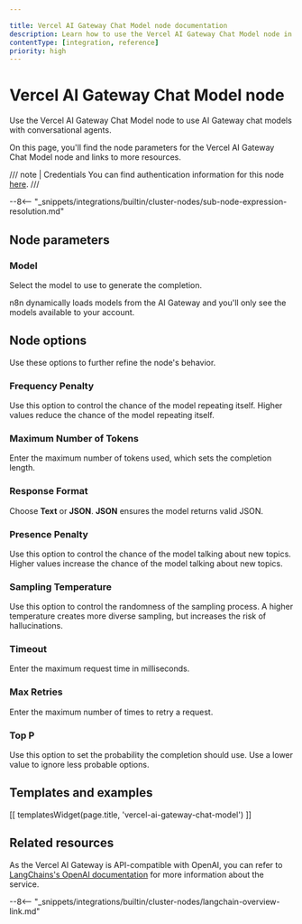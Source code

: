 ```yaml
---

title: Vercel AI Gateway Chat Model node documentation
description: Learn how to use the Vercel AI Gateway Chat Model node in n8n. Follow technical documentation to integrate Vercel AI Gateway Chat Model node into your workflows.
contentType: [integration, reference]
priority: high
---
```


# Vercel AI Gateway Chat Model node

Use the Vercel AI Gateway Chat Model node to use AI Gateway chat models with conversational agents.

On this page, you'll find the node parameters for the Vercel AI Gateway Chat Model node and links to more resources.

/// note | Credentials
You can find authentication information for this node [here](/integrations/builtin/credentials/vercel.md).
///

--8<-- "_snippets/integrations/builtin/cluster-nodes/sub-node-expression-resolution.md"

## Node parameters

### Model

Select the model to use to generate the completion.

n8n dynamically loads models from the AI Gateway and you'll only see the models available to your account.

## Node options

Use these options to further refine the node's behavior.

### Frequency Penalty

Use this option to control the chance of the model repeating itself. Higher values reduce the chance of the model repeating itself.

### Maximum Number of Tokens

Enter the maximum number of tokens used, which sets the completion length.

### Response Format

Choose **Text** or **JSON**. **JSON** ensures the model returns valid JSON.

### Presence Penalty

Use this option to control the chance of the model talking about new topics. Higher values increase the chance of the model talking about new topics.

### Sampling Temperature

Use this option to control the randomness of the sampling process. A higher temperature creates more diverse sampling, but increases the risk of hallucinations.

### Timeout

Enter the maximum request time in milliseconds.

### Max Retries

Enter the maximum number of times to retry a request.

### Top P

Use this option to set the probability the completion should use. Use a lower value to ignore less probable options. 

## Templates and examples

<!-- see https://www.notion.so/n8n/Pull-in-templates-for-the-integrations-pages-37c716837b804d30a33b47475f6e3780 -->
[[ templatesWidget(page.title, 'vercel-ai-gateway-chat-model') ]]

## Related resources

As the Vercel AI Gateway is API-compatible with OpenAI, you can refer to [LangChains's OpenAI documentation](https://js.langchain.com/docs/integrations/chat/openai/) for more information about the service.

--8<-- "_snippets/integrations/builtin/cluster-nodes/langchain-overview-link.md"


